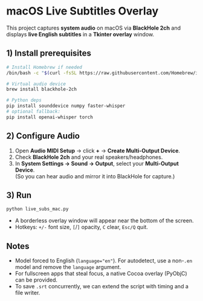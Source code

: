 # macOS Live Subtitles Overlay

This project captures **system audio** on macOS via **BlackHole 2ch** and displays **live English subtitles** in a **Tkinter overlay** window.

## 1) Install prerequisites
```bash
# Install Homebrew if needed
/bin/bash -c "$(curl -fsSL https://raw.githubusercontent.com/Homebrew/install/HEAD/install.sh)"

# Virtual audio device
brew install blackhole-2ch

# Python deps
pip install sounddevice numpy faster-whisper
# optional fallback:
pip install openai-whisper torch
```

## 2) Configure Audio
1. Open **Audio MIDI Setup** → click **+** → **Create Multi-Output Device**.  
2. Check **BlackHole 2ch** and your real speakers/headphones.  
3. In **System Settings → Sound → Output**, select your **Multi-Output Device**.  
   (So you can hear audio and mirror it into BlackHole for capture.)

## 3) Run
```bash
python live_subs_mac.py
```
- A borderless overlay window will appear near the bottom of the screen.
- Hotkeys: `+/-` font size, `[`/`]` opacity, `C` clear, `Esc/Q` quit.

## Notes
- Model forced to English (`language="en"`). For autodetect, use a non-`.en` model and remove the `language` argument.
- For fullscreen apps that steal focus, a native Cocoa overlay (PyObjC) can be provided.
- To save `.srt` concurrently, we can extend the script with timing and a file writer.
